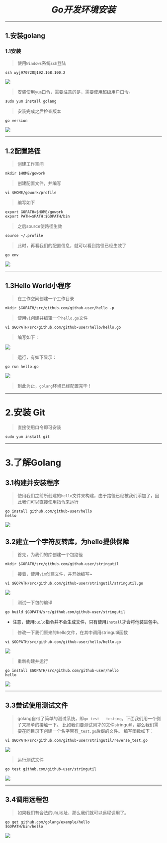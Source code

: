 # <center>*_Go开发环境安装_*<center>

---------------------

## 1.安装golang
### 1.1安装
> 使用`Windows`系统`ssh`登陆

```
ssh wyj970720@192.168.100.2
```

![](http://imglf3.nosdn0.126.net/img/S3F1ejdrdGNrNFdLaHdQVEVRTS93NC8zcTRZM1d4R2VVdVRIQitQd0UwQkRPUFJXRjYrTVZnPT0.png?imageView&thumbnail=500x0&quality=96&stripmeta=0)

> 安装使用`yum`口令，需要注意的是，需要使用超级用户口令。

```
sudo yum install golang
```
> 安装完成之后检查版本

```
go version
```

![](http://imglf5.nosdn0.126.net/img/S3F1ejdrdGNrNFdLaHdQVEVRTS93emE5SlhPMk1aQ1dURlRxRWNrdUVZVTRIYncvWGVoMU1BPT0.png?imageView&thumbnail=500x0&quality=96&stripmeta=0)

-------------

## 1.2配置路径
> 创建工作空间

```
mkdir $HOME/gowork
```

> 创建配置文件，并编写

```
vi $HOME/gowork/profile
```

> 编写如下

```
export GOPATH=$HOME/gowork
export PATH=$PATH:$GOPATH/bin
```

> 之后source使路径生效

```
source ~/.profile
```

> 此时，再看我们的配置信息，就可以看到路径已经生效了

```
go env
```

![](http://imglf5.nosdn0.126.net/img/S3F1ejdrdGNrNFdLaHdQVEVRTS93NUpUNlNKS1JrRjlsM0RMUFlQWVArLzM1WU5SSWdTY2lRPT0.png?imageView&thumbnail=500x0&quality=96&stripmeta=0)

------------------
## 1.3Hello World小程序
> 在工作空间创建一个工作目录

```
mkdir $GOPATH/src/github.com/github-user/hello -p
```

> 使用`vi`创建并编辑一个`hello.go`文件

```
vi $GOPATH/src/github.com/github-user/hello/hello.go
```

> 编写如下：

![](http://imglf4.nosdn0.126.net/img/S3F1ejdrdGNrNFdLaHdQVEVRTS93N2dveldlWU15STU4QUYvbktUVCtZaVc3Mm1xdDV1WkZBPT0.png?imageView&thumbnail=500x0&quality=96&stripmeta=0)

> 运行，有如下显示：

```
go run hello.go
```

![](http://imglf4.nosdn0.126.net/img/S3F1ejdrdGNrNFVsOW5QK1BFL2VaQnhvKzBYRTZ1UnA4TmtpcFI5OThlaXp4dVo3TmZCQmVRPT0.png?imageView&thumbnail=500x0&quality=96&stripmeta=0)

> 到此为止，`golang`环境已经配置完毕！

-----------------------

# 2.安装 Git
> 直接使用口令即可安装

```
sudo yum install git
```

-----------------

# 3.了解Golang
## 3.1构建并安装程序
> 使用我们之前所创建的`hello`文件来构建，由于路径已经被我们添加了，因此我们可以直接使用指令来运行

```
go install github.com/github-user/hello
hello
```

![](http://imglf4.nosdn0.126.net/img/S3F1ejdrdGNrNFdLaHdQVEVRTS93KzVrTE01d0JDQkViY0NaSmNRL0tQQ0lGK1JLN3hWMVlnPT0.png?imageView&thumbnail=500x0&quality=96&stripmeta=0)

## 3.2建立一个字符反转库，为hello提供保障
> 首先，为我们的库创建一个包路径

```
mkdir $GOPATH/src/github.com/github-user/stringutil
```

> 接着，使用`vim`创建文件，并开始编写~

```
vi $GOPATH/src/github.com/github-user/stringutil/stringutil.go
```

![](http://imglf4.nosdn0.126.net/img/S3F1ejdrdGNrNFdLaHdQVEVRTS93NXl4Z01Ud2JGa0p5WmhHc3dzaGRxS2pvRDg0MlNaUnRnPT0.png?imageView&thumbnail=500x0&quality=96&stripmeta=0)

> 测试一下包的编译

```
go build $GOPATH/src/github.com/github-user/stringutil
```

 - 注意，使用`build`指令并不会生成文件，只有使用`install`才会将他装进包中。

> 修改一下我们原来的hello文件，在其中调用stringutil函数

```
vi $GOPATH/src/github.com/github-user/hello/hello.go
```

![](http://imglf5.nosdn0.126.net/img/S3F1ejdrdGNrNFVsOW5QK1BFL2VaQ1prZ2Q5TjhkVmw0Y0YzZ0Nia1FOS3Z3MWZ4c0VVcmVnPT0.png?imageView&thumbnail=500x0&quality=96&stripmeta=0)

> 重新构建并运行

```
go install $GOPATH/src/github.com/github-user/hello
hello
```

![](http://imglf4.nosdn0.126.net/img/S3F1ejdrdGNrNFVsOW5QK1BFL2VaQTUvbVhCQjZ4R1VaUGp5eU9nN1RuY2kreFIva1YwODR3PT0.png?imageView&thumbnail=500x0&quality=96&stripmeta=0)

------------------------

## 3.3尝试使用测试文件
> golang自带了简单的测试系统，即`go test   testing`。下面我们用一个例子来简单的接触一下。
> 比如我们要测试刚才的文件stringutil，那么我们需要在同目录下创建一个名字带有`_test.go`后缀的文件。
> 编写函数如下：

```
vi $GOPATH/src/github.com/github-user/stringutil/reverse_test.go
```

![](http://imglf3.nosdn0.126.net/img/S3F1ejdrdGNrNFVsOW5QK1BFL2VaSisyREU4dkVUUUZXaWFCanNXMDY5WWVWUFhNUzJyQ09RPT0.png?imageView&thumbnail=500x0&quality=96&stripmeta=0)

> 运行测试文件

```
go test github.com/github-user/stringutil
```

![](http://imglf5.nosdn0.126.net/img/S3F1ejdrdGNrNFVsOW5QK1BFL2VaRkNHcElmTFNxYTNVTUNJNVJLSXZPdDZmM3EvNTZFWUZnPT0.png?imageView&thumbnail=500x0&quality=96&stripmeta=0)

-----------

## 3.4调用远程包
> 如果我们有合法的`URL`地址，那么我们就可以远程调用了。

```
go get github.com/golang/example/hello
$GOPATH/bin/hello
```

![](http://imglf5.nosdn0.126.net/img/S3F1ejdrdGNrNFVsOW5QK1BFL2VaRmZuazRlNEUwSjdGZlZSYjlxUjA4QkdGVzVpdTVKTjVBPT0.png?imageView&thumbnail=500x0&quality=96&stripmeta=0)
